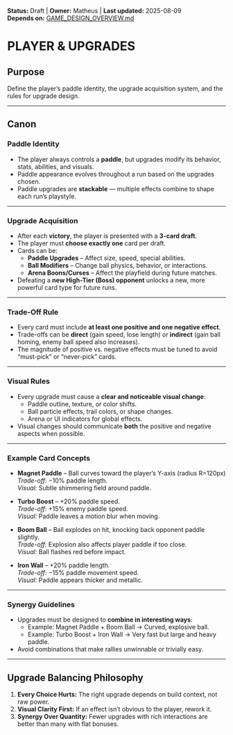 <!-- AI-DIRECTIVE: Single source of truth. Keep this file self-contained.
If changing upgrade mechanics, update GAME_DESIGN_OVERVIEW.md, CORE_LOOP.md, and CARDS_CATALOG.md references.
Never invent new upgrade types not listed here without adding them to GAME_DESIGN_OVERVIEW.md and CARDS_CATALOG.md. -->

**Status:** Draft | **Owner:** Matheus | **Last updated:** 2025-08-09  
**Depends on:** [GAME_DESIGN_OVERVIEW.md](./GAME_DESIGN_OVERVIEW.md)

# PLAYER & UPGRADES

## Purpose
Define the player’s paddle identity, the upgrade acquisition system, and the rules for upgrade design.

---

## Canon

### Paddle Identity
- The player always controls a **paddle**, but upgrades modify its behavior, stats, abilities, and visuals.
- Paddle appearance evolves throughout a run based on the upgrades chosen.
- Paddle upgrades are **stackable** — multiple effects combine to shape each run’s playstyle.

---

### Upgrade Acquisition
- After each **victory**, the player is presented with a **3-card draft**.
- The player must **choose exactly one** card per draft.
- Cards can be:
  - **Paddle Upgrades** – Affect size, speed, special abilities.
  - **Ball Modifiers** – Change ball physics, behavior, or interactions.
  - **Arena Boons/Curses** – Affect the playfield during future matches.
- Defeating a **new High-Tier (Boss) opponent** unlocks a new, more powerful card type for future runs.

---

### Trade-Off Rule
- Every card must include **at least one positive and one negative effect**.
- Trade-offs can be **direct** (gain speed, lose length) or **indirect** (gain ball homing, enemy ball speed also increases).
- The magnitude of positive vs. negative effects must be tuned to avoid “must-pick” or “never-pick” cards.

---

### Visual Rules
- Every upgrade must cause a **clear and noticeable visual change**:
  - Paddle outline, texture, or color shifts.
  - Ball particle effects, trail colors, or shape changes.
  - Arena or UI indicators for global effects.
- Visual changes should communicate **both** the positive and negative aspects when possible.

---

### Example Card Concepts
- **Magnet Paddle** – Ball curves toward the player’s Y-axis (radius R=120px)  
  _Trade-off:_ −10% paddle length.  
  _Visual:_ Subtle shimmering field around paddle.

- **Turbo Boost** – +20% paddle speed.  
  _Trade-off:_ +15% enemy paddle speed.  
  _Visual:_ Paddle leaves a motion blur when moving.

- **Boom Ball** – Ball explodes on hit, knocking back opponent paddle slightly.  
  _Trade-off:_ Explosion also affects player paddle if too close.  
  _Visual:_ Ball flashes red before impact.

- **Iron Wall** – +20% paddle length.  
  _Trade-off:_ −15% paddle movement speed.  
  _Visual:_ Paddle appears thicker and metallic.

---

### Synergy Guidelines
- Upgrades must be designed to **combine in interesting ways**:
  - Example: Magnet Paddle + Boom Ball → Curved, explosive ball.
  - Example: Turbo Boost + Iron Wall → Very fast but large and heavy paddle.
- Avoid combinations that make rallies unwinnable or trivially easy.

---

## Upgrade Balancing Philosophy
1. **Every Choice Hurts:** The right upgrade depends on build context, not raw power.
2. **Visual Clarity First:** If an effect isn’t obvious to the player, rework it.
3. **Synergy Over Quantity:** Fewer upgrades with rich interactions are better than many with flat bonuses.
